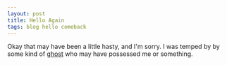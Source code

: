 ```yaml
---
layout: post
title: Hello Again
tags: blog hello comeback
---
```


Okay that may have been a little hasty, and I'm sorry. I was temped by by some kind of [ghost](http://ghost.org) who may have possessed me or something.